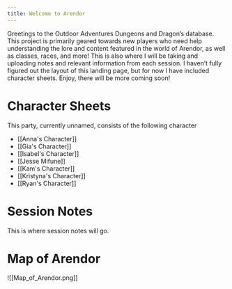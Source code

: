 ```yaml
---
title: Welcome to Arendor
---
```

Greetings to the Outdoor Adventures Dungeons and Dragon’s database. This project is primarily geared towards new players who need help understanding the lore and content featured in the world of Arendor, as well as classes, races, and more! This is also where I will be taking and uploading notes and relevant information from each session. I haven’t fully figured out the layout of this landing page, but for now I have included character sheets. Enjoy, there will be more coming soon!

# Character Sheets 
This party, currently unnamed, consists of the following character
- [[Anna's Character]]
- [[Gia's Character]]
- [[Isabel's Character]]
- [[Jesse Mifune]]
- [[Kam's Character]]
- [[Kristyna's Character]]
- [[Ryan's Character]]

# Session Notes

This is where session notes will go.

# Map of Arendor
![[Map_of_Arendor.png]]